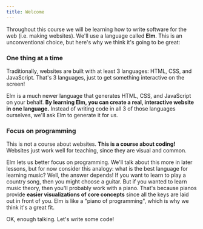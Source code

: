 ```yaml
---
title: Welcome
---
```

Throughout this course we will be learning how to write software for the web (i.e. making websites). We'll use a language called **Elm**. This is an unconventional choice, but here's why we think it's going to be great:

### One thing at a time

Traditionally, websites are built with at least 3 languages: HTML, CSS, and JavaScript. That's 3 languages, just to get something interactive on the screen!

Elm is a much newer language that generates HTML, CSS, and JavaScript on your behalf. **By learning Elm, you can create a real, interactive website in one language.** Instead of writing code in all 3 of those languages ourselves, we'll ask Elm to generate it for us.

### Focus on programming

This is not a course about websites. **This is a course about coding!** Websites just work well for teaching, since they are visual and common.

Elm lets us better focus on programming. We'll talk about this more in later lessons, but for now consider this analogy: what is the best language for learning music? Well, the answer depends! If you want to learn to play a country song, then you might choose a guitar. But if you wanted to learn music theory, then you'll probably work with a piano. That's because pianos provide **easier visualizations of core concepts** since all the keys are laid out in front of you. Elm is like a "piano of programming", which is why we think it's a great fit.

OK, enough talking. Let's write some code!
